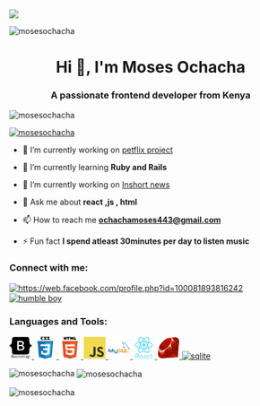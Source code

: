 <img width="400px" heihgt="10px" align="center" src="https://e0.pxfuel.com/wallpapers/320/347/desktop-wallpaper-rog-design-computer-animated-for-pc-cool-pixel-art-pixel-art-gaming.jpg">
<p align="left"> <img src="https://komarev.com/ghpvc/?username=mosesochacha&label=Profile%20views&color=0e75b6&style=flat" alt="mosesochacha" /> </p>

<h1 align="center">Hi 👋, I'm Moses Ochacha</h1>
<h3 align="center">A passionate frontend developer from Kenya</h3>

<p align="left"> <img src="https://komarev.com/ghpvc/?username=mosesochacha&label=Profile%20views&color=0e75b6&style=flat" alt="mosesochacha" /> </p>

<p align="left"> <a href="https://github.com/ryo-ma/github-profile-trophy"><img src="https://github-profile-trophy.vercel.app/?username=mosesochacha" alt="mosesochacha" /></a> </p>

- 🔭 I’m currently working on [petflix project](https://project-petflix.vercel.app/)

- 🌱 I’m currently learning **Ruby and Rails**

- 🔭 I’m currently working on [Inshort news](https://inshort-news.vercel.app/)

- 💬 Ask me about **react ,js , html**

- 📫 How to reach me **ochachamoses443@gmail.com**

- ⚡ Fun fact **I spend atleast 30minutes per day to listen music**

<h3 align="left">Connect with me:</h3>
<p align="left">
<a href="https://www.facebook.com/people/Humble-Boy/pfbid0ZSgpN3LfG3V5NKYBLuCnK5UEb5TxfLwuGTBzpCRMLjW28Va58o27vZBeJaqpWXjWl/" target="blank"><img align="center" src="https://raw.githubusercontent.com/rahuldkjain/github-profile-readme-generator/master/src/images/icons/Social/facebook.svg" alt="https://web.facebook.com/profile.php?id=100081893816242" height="30" width="40"></a>
<a href="https://instagram.com/humbleboy312" target="blank"><img align="center" src="https://raw.githubusercontent.com/rahuldkjain/github-profile-readme-generator/master/src/images/icons/Social/instagram.svg" alt="humble boy" height="30" width="40" /></a>
</p>

<h3 align="left">Languages and Tools:</h3>
<p align="left"> <a href="https://getbootstrap.com" target="_blank" rel="noreferrer"> <img src="https://raw.githubusercontent.com/devicons/devicon/master/icons/bootstrap/bootstrap-plain-wordmark.svg" alt="bootstrap" width="40" height="40"/> </a> <a href="https://www.w3schools.com/css/" target="_blank" rel="noreferrer"> <img src="https://raw.githubusercontent.com/devicons/devicon/master/icons/css3/css3-original-wordmark.svg" alt="css3" width="40" height="40"/> </a> <a href="https://www.w3.org/html/" target="_blank" rel="noreferrer"> <img src="https://raw.githubusercontent.com/devicons/devicon/master/icons/html5/html5-original-wordmark.svg" alt="html5" width="40" height="40"/> </a> <a href="https://developer.mozilla.org/en-US/docs/Web/JavaScript" target="_blank" rel="noreferrer"> <img src="https://raw.githubusercontent.com/devicons/devicon/master/icons/javascript/javascript-original.svg" alt="javascript" width="40" height="40"/> </a> <a href="https://www.mysql.com/" target="_blank" rel="noreferrer"> <img src="https://raw.githubusercontent.com/devicons/devicon/master/icons/mysql/mysql-original-wordmark.svg" alt="mysql" width="40" height="40"/> </a> <a href="https://reactjs.org/" target="_blank" rel="noreferrer"> <img src="https://raw.githubusercontent.com/devicons/devicon/master/icons/react/react-original-wordmark.svg" alt="react" width="40" height="40"/> </a> <a href="https://www.ruby-lang.org/en/" target="_blank" rel="noreferrer"> <img src="https://raw.githubusercontent.com/devicons/devicon/master/icons/ruby/ruby-original.svg" alt="ruby" width="40" height="40"/> </a> <a href="https://www.sqlite.org/" target="_blank" rel="noreferrer"> <img src="https://www.vectorlogo.zone/logos/sqlite/sqlite-icon.svg" alt="sqlite" width="40" height="40"/> </a> </p>

<p><img align="left" src="https://github-readme-stats.vercel.app/api/top-langs?username=mosesochacha&show_icons=true&locale=en&layout=compact" alt="mosesochacha" /></p>

<p>&nbsp;<img align="center" src="https://github-readme-stats.vercel.app/api?username=mosesochacha&show_icons=true&locale=en" alt="mosesochacha" /></p>

<p><img align="center" src="https://github-readme-streak-stats.herokuapp.com/?user=mosesochacha&" alt="mosesochacha" /></p>
